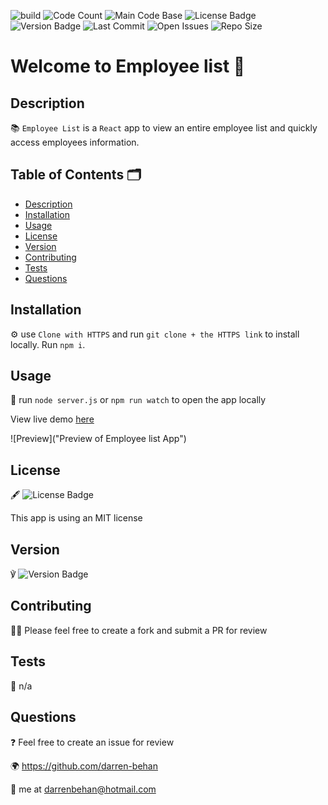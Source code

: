 ![build](https://img.shields.io/travis/darren-behan/employee-list) ![Code Count](https://img.shields.io/github/languages/count/darren-behan/employee-list) ![Main Code Base](https://img.shields.io/github/languages/top/darren-behan/employee-list) ![License Badge](https://img.shields.io/badge/license-mit-blue) ![Version Badge](https://img.shields.io/badge/version-1.0-red) ![Last Commit](https://img.shields.io/github/last-commit/darren-behan/employee-list) ![Open Issues](https://img.shields.io/github/issues-raw/darren-behan/employee-list) ![Repo Size](https://img.shields.io/github/repo-size/darren-behan/employee-list)

# Welcome to Employee list 👋

## Description

📚 `Employee List` is a `React` app to view an entire employee list and quickly access employees information.

## Table of Contents 🗂

* [Description](#Description)
* [Installation](#Installation)
* [Usage](#Usage)
* [License](#License)
* [Version](#Version)
* [Contributing](#Contributing)
* [Tests](#Tests)
* [Questions](#Questions)

## Installation

⚙️ use `Clone with HTTPS` and run `git clone + the HTTPS link` to install locally. Run `npm i`.

## Usage

🚨 run `node server.js` or `npm run watch` to open the app locally

View live demo <a href="https://darren-behan.github.io/employee-list/">here</a>

![Preview]("Preview of Employee list App")

## License

🖋 ![License Badge](https://img.shields.io/badge/license-mit-blue)

This app is using an MIT license

## Version

℣ ![Version Badge](https://img.shields.io/badge/license-1.0-red)

## Contributing

👩‍💻 Please feel free to create a fork and submit a PR for review

## Tests

🧪 n/a

## Questions

❓ Feel free to create an issue for review

🌍 https://github.com/darren-behan

📧 me at darrenbehan@hotmail.com
